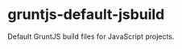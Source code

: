 gruntjs-default-jsbuild
=======================

Default GruntJS build files for JavaScript projects.
